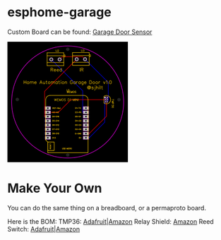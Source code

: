 # esphome-garage
Custom Board can be found: [Garage Door Sensor](https://easyeda.com/sjhilt/ha_sensor_copy)


![](https://github.com/sjhilt/esphome-garage/blob/main/garage_door.png)

# Make Your Own
You can do the same thing on a breadboard, or a permaproto board. 

Here is the BOM: 
TMP36: [Adafruit](https://www.adafruit.com/product/165)|[Amazon](https://www.amazon.com/KOOKYE-Temperature-TMP36-Precision-Raspberry/dp/B01GH32AQU/)
Relay Shield: [Amazon](https://www.amazon.com/HiLetgo-Relay-Shield-Module-WeMos/dp/B01NACU547/)
Reed Switch: [Adafruit](https://www.adafruit.com/product/375)|[Amazon](https://www.amazon.com/gp/product/B0154PTDFI/)
